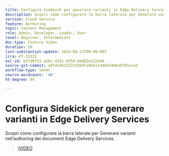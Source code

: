 ```yaml
---
title: Configura Sidekick per generare varianti in Edge Delivery Services
description: Scopri come configurare la barra laterale per Generare varianti nell’authoring dei documenti Edge Delivery Services.
version: Cloud Service
feature: Authoring
topic: Content Management
role: Admin, Developer, Leader, User
level: Beginner, Intermediate
doc-type: Feature Video
duration: 59
last-substantial-update: 2024-04-11T00:00:00Z
jira: KT-15321
exl-id: b2790752-a2bc-43d1-9f5d-94d82e1224d0
source-git-commit: a0fdc061d231fb68fa9bd11440d344be9701eca2
workflow-type: tm+mt
source-wordcount: '46'
ht-degree: 0%

---
```


# Configura Sidekick per generare varianti in Edge Delivery Services

Scopri come configurare la barra laterale per Generare varianti nell’authoring dei documenti Edge Delivery Services.

>[!VIDEO](https://video.tv.adobe.com/v/3428306/?learn=on)


